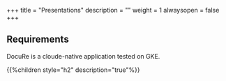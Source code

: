 +++
title = "Presentations"
description = ""
weight = 1
alwaysopen = false
+++

## Requirements

DocuRe is a cloude-native application tested on GKE.

{{%children style="h2" description="true"%}}